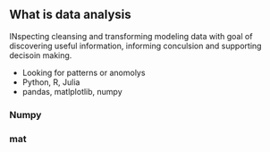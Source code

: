 ## **What is data analysis**
INspecting cleansing and transforming modeling data with goal of discovering useful information, informing conculsion and supporting decisoin making.

- Looking for patterns or anomolys
- Python, R, Julia
- pandas, matlplotlib, numpy


### **Numpy**
### mat
